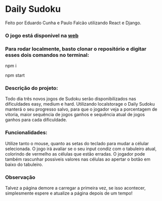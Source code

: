 # Daily Sudoku

Feito por Eduardo Cunha e Paulo Falcão utilizando React e Django.

### O jogo está disponivel na [web](https://dailysudoku.herokuapp.com/)
### Para rodar localmente, basto clonar o repositório e digitar esses dois comandos no terminal:
  npm i
  
  npm start

### Descrição do projeto:
Todo dia três novos jogos de Sudoku serão disponibilizados nas dificuldades easy, medium e hard. Utilizando localstorage o Daily Sudoku manterá o seu progresso salvo, para que o jogador veja a porcentagem de vitoria, maior sequência de jogos ganhos e sequência atual de jogos ganhos para cada dificuldade.

### Funcionalidades:
Utilize tanto o mouse, quanto as setas do teclado para mudar a célular selecionada. O jogo irá avaliar se o seu input condiz com o tabuleiro atual, colorindo de vermelho as células que estão erradas. O jogador pode também rascunhar possiveis valores nas células ao apertar o botão em baixo do tabuleiro.

### Observação
Talvez a página demore a carregar a primeira vez, se isso acontecer, simplesmente espere e atualize a página depois de um tempo!
